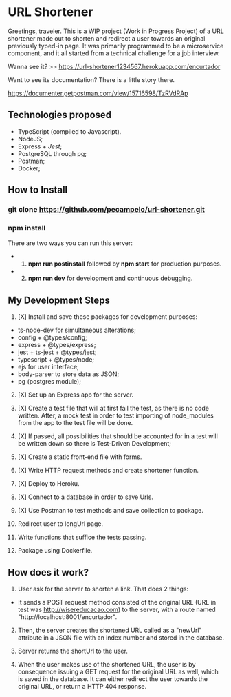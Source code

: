 URL Shortener
=======================

Greetings, traveler. This is a WIP project (Work in Progress Project) of a URL shortener made out
to shorten and redirect a user towards an original previously typed-in page. It was primarily programmed to be 
a microservice component, and it all started from a technical challenge for a job interview.

Wanna see it? >> https://url-shortener1234567.herokuapp.com/encurtador

Want to see its documentation? There is a little story there.

https://documenter.getpostman.com/view/15716598/TzRVdRAp


## Technologies proposed

- TypeScript (compiled to Javascript).
- NodeJS;
- Express + *Jest*;
- PostgreSQL through pg;
- Postman;
- Docker;

## How to Install

### git clone https://github.com/pecampelo/url-shortener.git
### npm install

There are two ways you can run this server:

* 1. **npm run postinstall** followed by **npm start** for production purposes.
* 2. **npm run dev** for development and continuous debugging.

## My Development Steps

1. [X] Install and save these packages for development purposes:
- ts-node-dev for simultaneous alterations;
- config + @types/config;
- express + @types/express;
- jest + ts-jest + @types/jest;
- typescript + @types/node;
- ejs for user interface;
- body-parser to store data as JSON;
- pg (postgres module);

2. [X] Set up an Express app for the server.

3. [X] Create a test file that will at first fail the test, as there is
no code written. After, a mock test in order to test importing of node_modules from the app to the test file will be done.

4. [X] If passed, all possibilities that should be accounted for in a test
will be written down so there is Test-Driven Development;

5. [X] Create a static front-end file with forms.

6. [X] Write HTTP request methods and create shortener function.

7. [X] Deploy to Heroku.

8. [X] Connect to a database in order to save Urls.

9. [X] Use Postman to test methods and save collection to package.

10. Redirect user to longUrl page.

11. Write functions that suffice the tests passing.

12. Package using Dockerfile.



## How does it work?

1. User ask for the server to shorten a link. That does 2 things:

- It sends a POST request method consisted of the original URL (URL in test was http://wisereducacao.com) to the server, with a route named "http://localhost:8001/encurtador".

2. Then, the server creates the shortened URL called as a "newUrl" attribute in a JSON file with an index number and stored in the database.

3. Server returns the shortUrl to the user.

4. When the user makes use of the shortened URL, the user is by consequence issuing a GET request for the original URL as well, which is saved in the database. It can either redirect the user towards the original URL, or return a HTTP 404 response.

